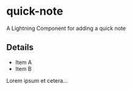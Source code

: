 # quick-note
A Lightning Component for adding a quick note

Details
---------------------------------------------

* Item A  
* Item B  
  
Lorem ipsum et cetera...